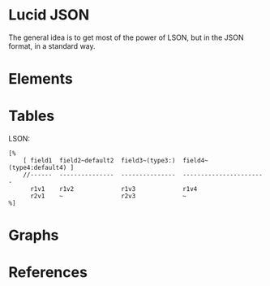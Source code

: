 Lucid JSON
====================================================================================================

The general idea is to get most of the power of LSON, but in the JSON format, in a standard way.


Elements
=========


Tables
=======

LSON:
``` LSON
[%
    [ field1  field2~default2  field3~(type3:)  field4~(type4:default4) ]
    //------  ---------------  ---------------  -----------------------
      r1v1    r1v2             r1v3             r1v4
      r2v1    ~                r2v3             ~
%]
```


Graphs
=======


References
===========

